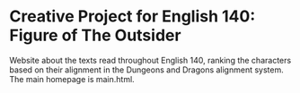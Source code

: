 # Creative Project for English 140: Figure of The Outsider

Website about the texts read throughout English 140, ranking the characters based on their alignment in the Dungeons and Dragons alignment system. The main homepage is main.html.
